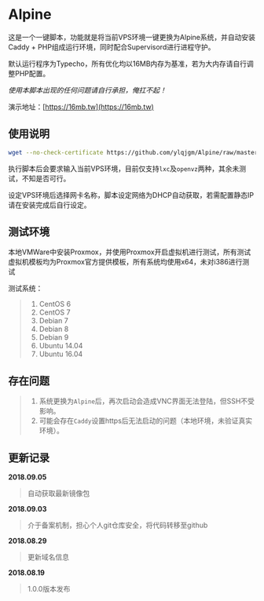 # Alpine

这是一个一键脚本，功能就是将当前VPS环境一键更换为Alpine系统，并自动安装Caddy + PHP组成运行环境，同时配合Supervisord进行进程守护。

默认运行程序为Typecho，所有优化均以16MB内存为基准，若为大内存请自行调整PHP配置。

*使用本脚本出现的任何问题请自行承担，俺扛不起！*

演示地址：[https://16mb.tw](https://16mb.tw)

## 使用说明

```bash
wget --no-check-certificate https://github.com/ylqjgm/Alpine/raw/master/alpine.sh && chmod +x alpine.sh && ./alpine.sh
```

执行脚本后会要求输入当前VPS环境，目前仅支持`lxc`及`openvz`两种，其余未测试，不知是否可行。

设定VPS环境后选择网卡名称，脚本设定网络为DHCP自动获取，若需配置静态IP请在安装完成后自行设定。

## 测试环境

本地VMWare中安装Proxmox，并使用Proxmox开启虚拟机进行测试，所有测试虚拟机模板均为Proxmox官方提供模板，所有系统均使用x64，未对i386进行测试

测试系统：

> 1. CentOS 6
> 2. CentOS 7
> 3. Debian 7
> 4. Debian 8
> 5. Debian 9
> 6. Ubuntu 14.04
> 7. Ubuntu 16.04

## 存在问题

> 1. 系统更换为`Alpine`后，再次启动会造成VNC界面无法登陆，但SSH不受影响。
> 2. 可能会存在`Caddy`设置https后无法启动的问题（本地环境，未验证真实环境）。

## 更新记录

**2018.09.05**

> 自动获取最新镜像包

**2018.09.03**

> 介于备案机制，担心个人git仓库安全，将代码转移至github

**2018.08.29**

> 更新域名信息

**2018.08.19**

> 1.0.0版本发布